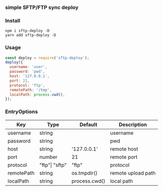 ### simple SFTP/FTP sync deploy

### Install

```shell
npm i sftp-deploy -D
yarn add sftp-deploy -D
```

### Usage

```js
const deploy = require('sftp-deploy');
deploy({
  username: 'user',
  password: 'pwd',
  host: '127.0.0.1',
  port: 21,
  protocol: 'ftp',
  remotePath: '/tmp',
  localPath: process.cwd(),
});
```

### EntryOptions

| Key        | Type           | Default       | Description        |
| ---------- | -------------- | ------------- | ------------------ |
| username   | string         |               | username           |
| password   | string         |               | pwd                |
| host       | string         | '127.0.0.1'   | remote host        |
| port       | number         | 21            | remote port        |
| protocol   | "ftp"\| "sftp" | "ftp"         | protocol           |
| remotePath | string         | os.tmpdir()   | remote upload path |
| localPath  | string         | process.cwd() | local path         |
